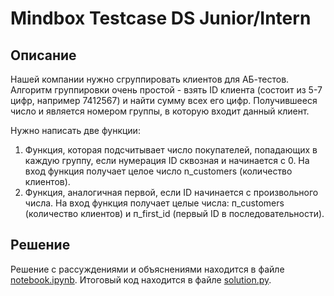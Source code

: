 # Mindbox Testcase DS Junior/Intern

## Описание

Нашей компании нужно сгруппировать клиентов для АБ-тестов. Алгоритм группировки очень простой - взять ID клиента (состоит из 5-7 цифр, например 7412567) и найти сумму всех его цифр. Получившееся число и является номером группы, в которую входит данный клиент.

Нужно написать две функции:
1. Функция, которая подсчитывает число покупателей, попадающих в каждую группу, если нумерация ID сквозная и начинается с 0. На вход функция получает целое число n_customers (количество клиентов).
2. Функция, аналогичная первой, если ID начинается с произвольного числа. На вход функция получает целые числа: п_customers (количество клиентов) и п_first_id (первый ID в последовательности).

## Решение

Решение с рассуждениями и объяснениями находится в файле [notebook.ipynb](notebook.ipynb). Итоговый код находится в файле [solution.py](solution.py).